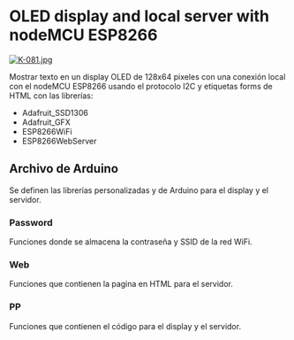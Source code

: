 # OLED display and local server with nodeMCU ESP8266

[![K-081.jpg](https://i.postimg.cc/bYWsQMb4/K-081.jpg)](https://postimg.cc/140mSvvK)

Mostrar texto en un display OLED de 128x64 pixeles con una conexión local con el nodeMCU ESP8266 usando el protocolo I2C y etiquetas forms de HTML con las librerías: 

- Adafruit_SSD1306
- Adafruit_GFX
- ESP8266WiFi
- ESP8266WebServer

## Archivo de Arduino
Se definen las librerías personalizadas y de Arduino para el display y el servidor.

### Password
Funciones donde se almacena la contraseña y SSID de la red WiFi.

### Web
Funciones que contienen la pagina en HTML para el servidor.

### PP
Funciones que contienen el código para el display y el servidor.